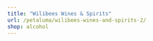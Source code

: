 ```yaml
---
title: "Wilibees Wines & Spirits"
url: /petaluma/wilibees-wines-and-spirits-2/
shop: alcohol
---
```

